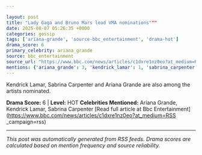 ```yaml
---

layout: post
title: "Lady Gaga and Bruno Mars lead VMA nominations"""
date: 2025-08-07 05:26:35 +0000
categories: gossip
tags: ['ariana-grande', 'source-bbc_entertainment', 'drama-hot']
drama_score: 6
primary_celebrity: ariana_grande
source: bbc_entertainment
source_url: "https://www.bbc.com/news/articles/c1dxre1nz0eo?at_medium=RSS&campaign=rss"""
mentions: {'ariana_grande': 3, 'kendrick_lamar': 1, 'sabrina_carpenter': 2}
---
```


Kendrick Lamar, Sabrina Carpenter and Ariana Grande are also among the artists nominated.

**Drama Score:** 6 | **Level:** HOT **Celebrities Mentioned:** Ariana Grande, Kendrick Lamar, Sabrina Carpenter [Read full article at Bbc Entertainment](https://www.bbc.com/news/articles/c1dxre1nz0eo?at_medium=RSS _campaign=rss)

---

*This post was automatically generated from RSS feeds. Drama scores are calculated based on mention frequency and source reliability.*